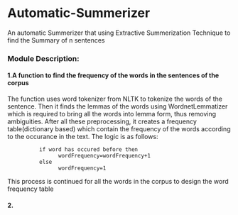 # Automatic-Summerizer
An automatic Summerizer that using Extractive Summerization Technique to find the Summary of n sentences
### Module Description:
 #### 1.A function to find the frequency of the words in the sentences of the corpus
   The function uses word tokenizer from NLTK to tokenize the words of the sentence. Then it finds the lemmas of the words using WordnetLemmatizer which is required to bring all the words into lemma form, thus removing ambiguities. After all these preprocessing, it creates a frequency table(dictionary based) which contain the frequency of the words according to the occurance in the text. The logic is as follows:
   
              if word has occured before then
                    wordFrequency=wordFrequency+1
              else
                    wordFrequency=1
                  
   This process is continued for all the words in the corpus to design the word frequency table
     
#### 2. 
